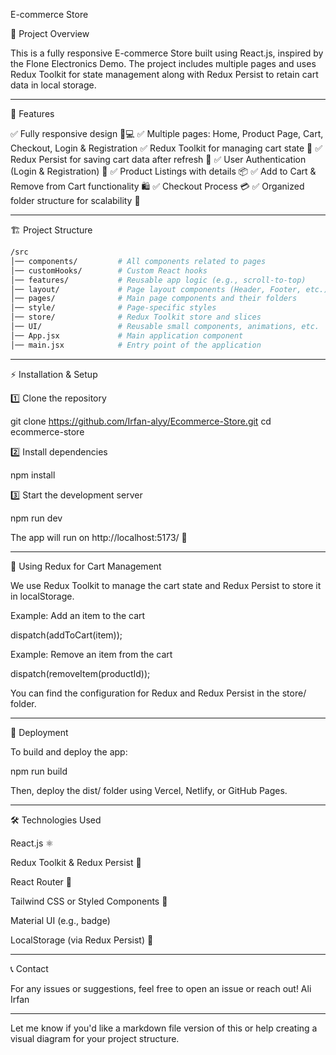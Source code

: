 
E-commerce Store

📌 Project Overview

This is a fully responsive E-commerce Store built using React.js, inspired by the Flone Electronics Demo. The project includes multiple pages and uses Redux Toolkit for state management along with Redux Persist to retain cart data in local storage.


---

📑 Features

✅ Fully responsive design 📱💻
✅ Multiple pages: Home, Product Page, Cart, Checkout, Login & Registration
✅ Redux Toolkit for managing cart state 🛒
✅ Redux Persist for saving cart data after refresh 🔄
✅ User Authentication (Login & Registration) 🔑
✅ Product Listings with details 📦
✅ Add to Cart & Remove from Cart functionality 🛍️
✅ Checkout Process 💳
✅ Organized folder structure for scalability 🚀


---

🏗️ Project Structure
```bash
/src
│── components/         # All components related to pages
│── customHooks/        # Custom React hooks
│── features/           # Reusable app logic (e.g., scroll-to-top)
│── layout/             # Page layout components (Header, Footer, etc.)
│── pages/              # Main page components and their folders
│── style/              # Page-specific styles
│── store/              # Redux Toolkit store and slices
│── UI/                 # Reusable small components, animations, etc.
│── App.jsx             # Main application component
│── main.jsx            # Entry point of the application

```


---

⚡ Installation & Setup

1️⃣ Clone the repository

git clone https://github.com/Irfan-alyy/Ecommerce-Store.git
cd ecommerce-store

2️⃣ Install dependencies

npm install

3️⃣ Start the development server

npm run dev

The app will run on http://localhost:5173/ 🚀


---

🛒 Using Redux for Cart Management

We use Redux Toolkit to manage the cart state and Redux Persist to store it in localStorage.

Example: Add an item to the cart

dispatch(addToCart(item));

Example: Remove an item from the cart

dispatch(removeItem(productId));

You can find the configuration for Redux and Redux Persist in the store/ folder.


---

🚀 Deployment

To build and deploy the app:

npm run build

Then, deploy the dist/ folder using Vercel, Netlify, or GitHub Pages.


---

🛠️ Technologies Used

React.js ⚛️

Redux Toolkit & Redux Persist 🛒

React Router 🚏

Tailwind CSS or Styled Components 🎨

Material UI (e.g., badge)

LocalStorage (via Redux Persist) 💾



---

📞 Contact

For any issues or suggestions, feel free to open an issue or reach out!
Ali Irfan


---

Let me know if you'd like a markdown file version of this or help creating a visual diagram for your project structure.

